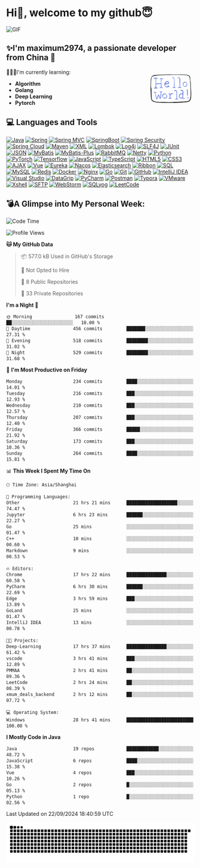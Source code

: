 # Hi👋, welcome to my github😇

<div>
    <img alt="GIF" src="https://github.com/maximum2974/maximum2974/blob/main/introduction(readme).gif" width="800" height="400"/>
</div>


## ✨I'm **maximum2974**, a passionate developer from **China** 🚀

<img align="right" src="https://github.com/maximum2974/maximum2974/blob/main/Hello%20World.gif" width="25%">

👨🏻‍💻I'm currently learning:
* **Algorithm**
* **Golang**
* **Deep Learning**
* **Pytorch**
## 💻 Languages and Tools
[![Java](https://img.shields.io/badge/Java-orange?style=flat&logo=java&logoColor=white&link=https://github.com/maximum2974/OOP-JAVA-and-Android-App-Developer)](https://github.com/maximum2974) 
[![Spring](https://img.shields.io/badge/-Spring-lightgray?style=flat&logo=spring&link=https://github.com/maximum2974/Java-Web-Developer)](https://github.com/maximum2974)
[![Spring MVC](https://img.shields.io/badge/-Spring%20MVC-brightgreen?style=flat&logo=spring&link=https://github.com/maximum2974/Java-Web-Developer)](https://github.com/maximum2974)
[![SpringBoot](https://img.shields.io/badge/-Springboot-black?style=flat&logo=springboot&link=https://github.com/maximum2974/Java-Web-Developer)](https://github.com/maximum2974)
[![Spring Security](https://img.shields.io/badge/-Spring%20Security-5EA03F?style=flat&logo=spring-security&link=https://github.com/maximum2974/Java-Web-Developer)](https://github.com/maximum2974)
[![Spring Cloud](https://img.shields.io/badge/-Spring%20Cloud-02569B?style=flat&logo=spring&link=https://github.com/maximum2974)](https://github.com/maximum2974)
[![Maven](https://img.shields.io/badge/Maven-C71A36?style=flat&logo=apache-maven&link=hhttps://github.com/maxium2974/Java-Web-Developer)](https://github.com/maximum2974) 
[![XML](https://img.shields.io/badge/-XML-orange?style=flat&logo=xml&link=https://github.com/maximum2974/Java-Web-Developer)](https://github.com/maximum2974)
[![Lombok](https://img.shields.io/badge/-Lombok-BC4520?style=flat&logo=lombok&link=https://github.com/maximum2974)](https://github.com/maximum2974)
[![Log4j](https://img.shields.io/badge/-Log4j-9B9B9B?style=flat&logo=log4j&link=https://github.com/maximum2974)](https://github.com/maximum2974)
[![SLF4J](https://img.shields.io/badge/-SLF4J-1BA098?style=flat&logo=slf4j&link=https://github.com/maximum2974)](https://github.com/maximum2974)
[![JUnit](https://img.shields.io/badge/-JUnit-25A162?style=flat&logo=junit&logoColor=white&link=https://github.com/maximum2974)](https://github.com/maximum2974)
[![JSON](https://img.shields.io/badge/-JSON-lightgray?style=flat&logo=json&link=https://github.com/maximum2974/Java-Web-Developer)](https://github.com/maximum2974)
[![MyBatis](https://img.shields.io/badge/-MyBatis-blue?style=flat&logo=mybatis&link=https://github.com/maximum2974/Java-Web-Developer)](https://github.com/maximum2974)
[![MyBatis-Plus](https://img.shields.io/badge/-MyBatis%20Plus-green?style=flat&logo=mybatis&link=https://github.com/maximum2974/Java-Web-Developer)](https://github.com/maximum2974)
[![RabbitMQ](https://img.shields.io/badge/-RabbitMQ-FF6600?style=flat&logo=rabbitmq&logoColor=white&link=https://github.com/maximum2974)](https://github.com/maximum2974)
[![Netty](https://img.shields.io/badge/-Netty-4DB6AC?style=flat&logo=netty&logoColor=white&link=https://github.com/maximum2974)](https://github.com/maximum2974)
[![Python](https://img.shields.io/badge/-Python-black?style=flat&logo=python&link=https://github.com/maximum2974/Python-AWS-TradingAI)](https://github.com/maximum2974)
[![PyTorch](https://img.shields.io/badge/-PyTorch-EE4C2C?style=flat&logo=PyTorch&logoColor=white&link=https://github.com/maximum2974/Python-AWS-TradingAI)](https://github.com/maximum2974)
[![Tensorflow](https://img.shields.io/badge/-Tensorflow-gray?style=flat&logo=tensorflow&link=https://github.com/maximum2974/Python-AWS-TradingAI)](https://github.com/maximum2974)
[![JavaScript](https://img.shields.io/badge/-JavaScript-black?style=flat&logo=javascript&link=https://github.com/maximum2974/Front-End-Dev)](https://github.com/maximum2974)
[![TypeScript](https://img.shields.io/badge/-TypeScript-007ACC?style=flat&logo=typescript&logoColor=white&link=https://github.com/maximum2974)](https://github.com/maximum2974)
[![HTML5](https://img.shields.io/badge/-HTML5-E34F26?style=flat&logo=html5&logoColor=white&link=https://github.com/maximum2974/Front-End-Dev)](https://github.com/maximum2974) 
[![CSS3](https://img.shields.io/badge/-CSS3-1572B6?style=flat&logo=css3&link=https://github.com/maximum2974/Front-End-Dev)](https://github.com/maximum2974)
[![AJAX](https://img.shields.io/badge/-AJAX-0096D6?style=flat&logo=ajax&logoColor=white&link=https://github.com/maximum2974)](https://github.com/maximum2974)
[![Vue](https://img.shields.io/badge/-Vue-4FC08D?style=flat&logo=vue-dot-js&logoColor=white&link=https://github.com/maximum2974)](https://github.com/maximum2974)
[![Eureka](https://img.shields.io/badge/-Eureka-02569B?style=flat&logo=eureka&logoColor=white&link=https://github.com/maximum2974)](https://github.com/maximum2974)
[![Nacos](https://img.shields.io/badge/-Nacos-02569B?style=flat&logo=nacos&logoColor=white&link=https://github.com/maximum2974)](https://github.com/maximum2974)
[![Elasticsearch](https://img.shields.io/badge/-Elasticsearch-005571?style=flat&logo=elasticsearch&logoColor=white&link=https://github.com/maximum2974)](https://github.com/maximum2974)
[![Ribbon](https://img.shields.io/badge/-Ribbon-FF6C37?style=flat&logo=spring&logoColor=white&link=https://github.com/maximum2974)](https://github.com/maximum2974)
[![SQL](https://img.shields.io/badge/-SQL-orange?style=flat&logo=sql&link=https://github.com/maximum2974)](https://github.com/maximum2974)
[![MySQL](https://img.shields.io/badge/-MySQL-lightgray?style=flat&logo=mysql&link=https://github.com/maximum2974)](https://github.com/maximum2974)
[![Redis](https://img.shields.io/badge/-Redis-DC382D?style=flat&logo=redis&logoColor=white&link=https://github.com/maximum2974)](https://github.com/maximum2974)
[![Docker](https://img.shields.io/badge/-Docker-2496ED?style=flat&logo=docker&logoColor=white&link=https://github.com/maximum2974)](https://github.com/maximum2974)
[![Nginx](https://img.shields.io/badge/-Nginx-009639?style=flat&logo=nginx&logoColor=white&link=https://github.com/maximum2974)](https://github.com/maximum2974)
[![Go](https://img.shields.io/badge/-Go-00ADD8?style=flat&logo=go&logoColor=white&link=https://github.com/maximum2974)](https://github.com/maximum2974)
[![Git](https://img.shields.io/badge/-Git-black?style=flat&logo=git&link=https://github.com/maximum2974)](https://github.com/maximum2974) 
[![GitHub](https://img.shields.io/badge/-GitHub-181717?style=flat&logo=github&link=https://github.com/maximum2974)](https://github.com/maximum2974)
[![IntelliJ IDEA](https://img.shields.io/badge/-red?style=flat&logo=IntelliJ-IDEA&logoColor=white&link=https://github.com/maximum2974 "IntelliJ IDEA")](https://github.com/maximum2974)
[![Visual Studio](https://img.shields.io/badge/-007ACC?style=flat&logo=Visual-Studio-Code&logoColor=white&link=https://github.com/maximum2974 "Visual Studio")](https://github.com/maximum2974)
[![DataGrip](https://img.shields.io/badge/-DataGrip-00B4CC?style=flat&logo=datagrip&link=https://github.com/maximum2974)](https://github.com/maximum2974)
[![PyCharm](https://img.shields.io/badge/-PyCharm-000000?style=flat&logo=pycharm&link=https://github.com/maximum2974)](https://github.com/maximum2974)
[![Postman](https://img.shields.io/badge/-Postman-FF6C37?style=flat&logo=postman&link=https://github.com/maximum2974)](https://github.com/maximum2974)
[![Typora](https://img.shields.io/badge/-Typora-61B4E5?style=flat&link=https://github.com/maximum2974)](https://github.com/maximum2974)
[![VMware](https://img.shields.io/badge/-VMware-607078?style=flat&logo=vmware&link=https://github.com/maximum2974)](https://github.com/maximum2974)
[![Xshell](https://img.shields.io/badge/-Xshell-1A365D?style=flat&link=https://github.com/maximum2974)](https://github.com/maximum2974)
[![SFTP](https://img.shields.io/badge/-SFTP-007ACC?style=flat&link=https://github.com/maximum2974)](https://github.com/maximum2974)
[![WebStorm](https://img.shields.io/badge/-WebStorm-000000?style=flat&logo=webstorm&link=https://github.com/maximum2974)](https://github.com/maximum2974)
[![SQLyog](https://img.shields.io/badge/-SQLyog-4479A1?style=flat&link=https://github.com/maximum2974)](https://github.com/maximum2974)
[![LeetCode](https://img.shields.io/badge/-02569B?style=flat&logo=leetCode&logoColor=white&link=https://github.com/maximum2974 "LeetCode")](https://github.com/maximum2974)<br>


## **💣A Glimpse into My Personal Week:**

<!--START_SECTION:waka-->
![Code Time](http://img.shields.io/badge/Code%20Time-2%2C031%20hrs%2058%20mins-blue)

![Profile Views](http://img.shields.io/badge/Profile%20Views-4-blue)

**🐱 My GitHub Data** 

> 📦 577.0 kB Used in GitHub's Storage 
 > 
> 🚫 Not Opted to Hire
 > 
> 📜 8 Public Repositories 
 > 
> 🔑 33 Private Repositories 
 > 
**I'm a Night 🦉** 

```text
🌞 Morning                167 commits         ██░░░░░░░░░░░░░░░░░░░░░░░   10.00 % 
🌆 Daytime                456 commits         ███████░░░░░░░░░░░░░░░░░░   27.31 % 
🌃 Evening                518 commits         ████████░░░░░░░░░░░░░░░░░   31.02 % 
🌙 Night                  529 commits         ████████░░░░░░░░░░░░░░░░░   31.68 % 
```
📅 **I'm Most Productive on Friday** 

```text
Monday                   234 commits         ████░░░░░░░░░░░░░░░░░░░░░   14.01 % 
Tuesday                  216 commits         ███░░░░░░░░░░░░░░░░░░░░░░   12.93 % 
Wednesday                210 commits         ███░░░░░░░░░░░░░░░░░░░░░░   12.57 % 
Thursday                 207 commits         ███░░░░░░░░░░░░░░░░░░░░░░   12.40 % 
Friday                   366 commits         █████░░░░░░░░░░░░░░░░░░░░   21.92 % 
Saturday                 173 commits         ███░░░░░░░░░░░░░░░░░░░░░░   10.36 % 
Sunday                   264 commits         ████░░░░░░░░░░░░░░░░░░░░░   15.81 % 
```


📊 **This Week I Spent My Time On** 

```text
🕑︎ Time Zone: Asia/Shanghai

💬 Programming Languages: 
Other                    21 hrs 21 mins      ███████████████████░░░░░░   74.47 % 
Jupyter                  6 hrs 23 mins       ██████░░░░░░░░░░░░░░░░░░░   22.27 % 
Go                       25 mins             ░░░░░░░░░░░░░░░░░░░░░░░░░   01.47 % 
C++                      10 mins             ░░░░░░░░░░░░░░░░░░░░░░░░░   00.60 % 
Markdown                 9 mins              ░░░░░░░░░░░░░░░░░░░░░░░░░   00.53 % 

🔥 Editors: 
Chrome                   17 hrs 22 mins      ███████████████░░░░░░░░░░   60.58 % 
PyCharm                  6 hrs 30 mins       ██████░░░░░░░░░░░░░░░░░░░   22.69 % 
Edge                     3 hrs 59 mins       ███░░░░░░░░░░░░░░░░░░░░░░   13.89 % 
GoLand                   25 mins             ░░░░░░░░░░░░░░░░░░░░░░░░░   01.47 % 
IntelliJ IDEA            13 mins             ░░░░░░░░░░░░░░░░░░░░░░░░░   00.78 % 

🐱‍💻 Projects: 
Deep-Learning            17 hrs 37 mins      ███████████████░░░░░░░░░░   61.42 % 
vscode                   3 hrs 41 mins       ███░░░░░░░░░░░░░░░░░░░░░░   12.89 % 
PMMAA                    2 hrs 41 mins       ██░░░░░░░░░░░░░░░░░░░░░░░   09.36 % 
LeetCode                 2 hrs 24 mins       ██░░░░░░░░░░░░░░░░░░░░░░░   08.39 % 
xmum_deals_backend       2 hrs 12 mins       ██░░░░░░░░░░░░░░░░░░░░░░░   07.72 % 

💻 Operating System: 
Windows                  28 hrs 41 mins      █████████████████████████   100.00 % 
```

**I Mostly Code in Java** 

```text
Java                     19 repos            ████████████░░░░░░░░░░░░░   48.72 % 
JavaScript               6 repos             ████░░░░░░░░░░░░░░░░░░░░░   15.38 % 
Vue                      4 repos             ███░░░░░░░░░░░░░░░░░░░░░░   10.26 % 
Go                       2 repos             █░░░░░░░░░░░░░░░░░░░░░░░░   05.13 % 
Python                   1 repo              █░░░░░░░░░░░░░░░░░░░░░░░░   02.56 % 
```




 Last Updated on 22/09/2024 18:40:59 UTC
<!--END_SECTION:waka--> 
 

![](https://github.com/maximum2974/maximum2974/blob/output/github-contribution-grid-snake.svg)
